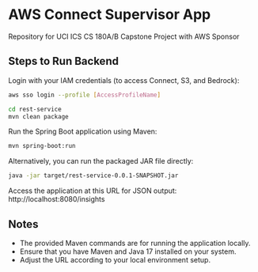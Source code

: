 # AWS Connect Supervisor App

Repository for UCI ICS CS 180A/B Capstone Project with AWS Sponsor

## Steps to Run Backend

Login with your IAM credentials (to access Connect, S3, and Bedrock):
```bash
aws sso login --profile [AccessProfileName]
```
   
```bash
cd rest-service
mvn clean package
```
Run the Spring Boot application using Maven:
```bash
mvn spring-boot:run
```
Alternatively, you can run the packaged JAR file directly:
```bash
java -jar target/rest-service-0.0.1-SNAPSHOT.jar
```

Access the application at this URL for JSON output: http://localhost:8080/insights

## Notes
- The provided Maven commands are for running the application locally.
- Ensure that you have Maven and Java 17 installed on your system.
- Adjust the URL according to your local environment setup.
